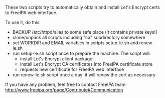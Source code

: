 These two scripts try to automatically obtain and install Let's Encrypt certs
to FreeIPA web interface.

To use it, do this:
* BACKUP /etc/httpd/alias to some safe place (it contains private keys!)
* clone/unpack all scripts including "ca" subdirectory somewhere
* set WORKDIR and EMAIL variables in scripts setup-le.sh and renew-le.sh
* run setup-le.sh script once to prepare the machine. The script will:
  * install Let's Encrypt client package
  * install Let's Encrypt CA certificates into FreeIPA certificate store
  * requests new certificate for FreeIPA web interface
* run renew-le.sh script once a day: it will renew the cert as necessary


If you have any problem, feel free to contact FreeIPA team:
http://www.freeipa.org/page/Contribute#Communication

